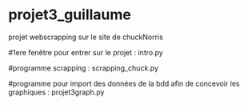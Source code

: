 # projet3_guillaume
projet webscrapping sur le site de chuckNorris




#1ere fenêtre pour entrer sur le projet  :
intro.py


#programme scrapping  :
scrapping_chuck.py


#programme pour import des données de la bdd afin de concevoir les graphiques  :
projet3graph.py
